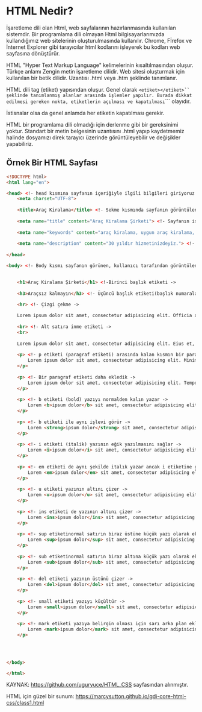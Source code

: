 # HTML Nedir?

İşaretleme dili olan Html, web sayfalarının hazırlanmasında kullanılan sistemdir. Bir programlama dili olmayan Html bilgisayarlarımızda kullandığımız web sitelerinin oluşturulmasında kullanılır. Chrome, Fİrefox ve İnternet Explorer gibi tarayıcılar html kodlarını işleyerek bu kodları web sayfasına dönüştürür.

HTML "Hyper Text Markup Language" kelimelerinin kısaltılmasından oluşur. Türkçe anlamı Zengin metin işaretleme dilidir. Web sitesi oluşturmak için kullanılan bir betik dilidir. Uzantısı .html veya .htm şeklinde tanımlanır.

HTML dili tag (etiket) yapısından oluşur. Genel olarak ```<etiket></etiket>`` şeklinde tanımlanmış alanlar arasında işlemler yapılır. Burada dikkat edilmesi gereken nokta, etiketlerin açılması ```<etiket>``` ve kapatılması ```</etiket>``` olayıdır.

İstisnalar olsa da genel anlamda her etiketin kapatılması gerekir.

HTML bir programlama dili olmadığı için derlenme gibi bir gereksinimi yoktur. Standart bir metin belgesinin uzantısını .html yapıp kaydetmemiz halinde dosyamızı direk tarayıcı üzerinde görüntüleyebilir ve değişikler yapabiliriz. 


## Örnek Bir HTML Sayfası

```HTML
<!DOCTYPE html>
<html lang="en">

<head> <!- head kısmına sayfanın içeriğiyle ilgili bilgileri giriyoruz ->
    <meta charset="UTF-8">
    
    <title>Araç Kiralama</title> <!- Sekme kısmında sayfanın görüntülenecek ismi ->
    
    <meta name="title" content="Araç Kiralama Şirketi"> <!- Sayfanın ismi ->
    
    <meta name="keywords" content="araç kiralama, uygun araç kiralama, kocaeli araç kiralama"> <!- Anahtar kelimeler (arama da ön plana çıkarmak için)->
    
    <meta name="description" content="30 yıldır hizmetinizdeyiz."> <!- Sayfayla ilgili açıklama ->
    
</head>

<body> <!- Body kısmı sayfanın görünen, kullanıcı tarafından görüntülenecek kısmı ->
    

    <h1>Araç Kiralama Şirketi</h1> <!-Birinci başlık etiketi ->
    
    <h3>Araçsız kalmayın</h3> <!- Üçüncü başlık etiketi(başlık numaraları h1'den h6'ya kadar) ->
    
    <hr> <!- Çizgi çekme ->

    Lorem ipsum dolor sit amet, consectetur adipisicing elit. Officia adipisci minima vero deleniti cum rerum quia commodi illo, veniam eum facere inventore numquam accusamus expedita fugiat illum quaerat iste at! <!- Normal yazı ->
    
    <br> <!- Alt satıra inme etiketi ->
    <br> 
    
    Lorem ipsum dolor sit amet, consectetur adipisicing elit. Eius et, reiciendis iusto sit quo architecto nesciunt debitis possimus perspiciatis voluptas, explicabo minima eum voluptatem cum, aliquam quibusdam odit expedita veritatis! <!- Aynı şekilde düz yazı ->
    
    <p> <!- p etiketi (paragraf etiketi) arasında kalan kısmın bir paragrafa ait olduğunu belirtir. bir sonraki etiket ya da yazı alttan bir boşluk bırakarak devam eder ->
        Lorem ipsum dolor sit amet, consectetur adipisicing elit. Minima harum, quisquam dolor, odit officia quaerat minus veniam nam quae dignissimos excepturi, voluptates ut placeat maxime sequi porro ratione aut adipisci.
    </p>
    
    <p> <!- Bir paragraf etiketi daha ekledik ->
        Lorem ipsum dolor sit amet, consectetur adipisicing elit. Tempore quae, ratione. Nostrum vero neque, suscipit aliquid, excepturi optio eum quo molestiae dignissimos quos dolorem eligendi ratione deleniti aperiam, distinctio dolore!
    </p>
    
    <p> <!- b etiketi (bold) yazıyı normalden kalın yazar ->
        Lorem <b>ipsum dolor</b> sit amet, consectetur adipisicing elit. Alias, pariatur?
    </p>
    
    <p> <!- b etiketi ile aynı işlevi görür ->
        Lorem <strong>ipsum dolor</strong> sit amet, consectetur adipisicing elit. Adipisci, labore.
    </p>
    
    <p> <!- i etiketi (italik) yazının eğik yazılmasını sağlar ->
        Lorem <i>ipsum dolor</i> sit amet, consectetur adipisicing elit. Voluptas, vel!
    </p>
    
    <p> <!- em etiketi de aynı şekilde italık yazar ancak i etiketine göre biraz daha kalın yazar ->
        Lorem <em>ipsum dolor</em> sit amet, consectetur adipisicing elit. Laborum, aperiam.
    </p>
    
    <p> <!- u etiketi yazının altını çizer ->
        Lorem <u>ipsum dolor</u> sit amet, consectetur adipisicing elit. Hic, perferendis!
    </p>
    
    <p> <!- ins etiketi de yazının altını çizer ->
        Lorem <ins>ipsum dolor</ins> sit amet, consectetur adipisicing elit. Voluptas, a.
    </p>
    
    <p> <!- sup etiketinormal satırın biraz üstüne küçük yazı olarak ekler. matematikte üs alma işlemi için kulanılabilir, sub etiketi ise altına yazar. sup-sub birbirlerinin tam tersi ->
        Lorem <sup>ipsum dolor</sup> sit amet, consectetur adipisicing elit. Non, assumenda. Ev toplam 125 m<sup>2</sup> alana sahiptir. Berilyum Be<sup>+2</sup> değerliklidir.
    </p>
    
    <p> <!- sub etiketinormal satırın biraz altına küçük yazı olarak ekler. sub-sub birbirlerinin tam tersi ->
        Lorem <sub>ipsum dolor</sub> sit amet, consectetur adipisicing elit. Non, assumenda.  Kimyada sülfirik asit H<sub>2</sub>SO<sub>4</sub> ile sembolize edilir.
    </p>
    
    <p> <!- del etiketi yazının üstünü çizer ->
        Lorem <del>ipsum dolor</del> sit amet, consectetur adipisicing elit. Dolorum, repudiandae.
    </p>
    
    <p> <!- small etiketi yazıyı küçültür ->
        Lorem <small>ipsum dolor</small> sit amet, consectetur adipisicing elit. Ipsum, iure.
    </p>
    
    <p> <!- mark etiketi yazıya belirgin olması için sarı arka plan ekler ->
        Lorem <mark>ipsum dolor</mark> sit amet, consectetur adipisicing elit. Sapiente, recusandae.
    </p>

    
    

</body>

</html>
```

KAYNAK: https://github.com/uguryuce/HTML_CSS sayfasından alınmıştır.

HTML için güzel bir sunum: https://marcysutton.github.io/gdi-core-html-css/class1.html


